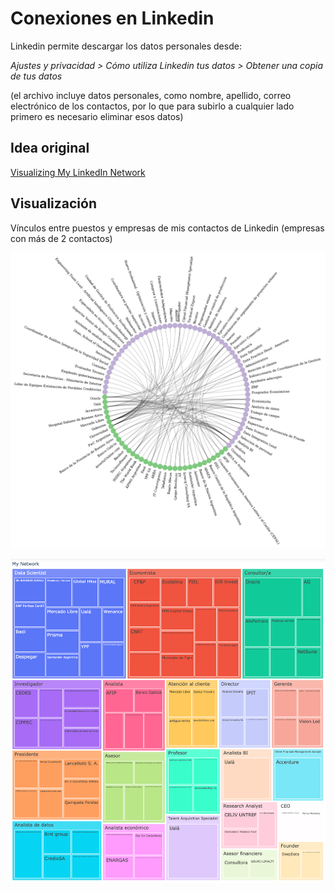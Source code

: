 # Conexiones en Linkedin

Linkedin permite descargar los datos personales desde: 

*Ajustes y privacidad > Cómo utiliza Linkedin tus datos > Obtener una copia de tus datos*

(el archivo incluye datos personales, como nombre, apellido, correo electrónico de los contactos, por lo que para subirlo a cualquier lado primero es necesario eliminar esos datos)

## Idea original
<a href=https://towardsdatascience.com/visualizing-my-linkedin-network-c4b232ab2ad0>Visualizing My LinkedIn Network</a>

## Visualización

Vínculos entre puestos y empresas de mis contactos de Linkedin (empresas con más de 2 contactos)

<img src="https://github.com/karbartolome/Linkedin-conexiones/blob/master/networklinkedin2.png"></img>

<img src="https://github.com/karbartolome/Linkedin-conexiones/blob/master/treemap.png"></img>





